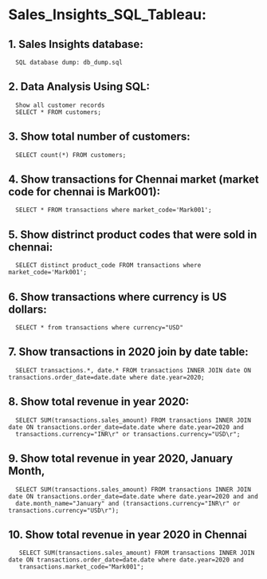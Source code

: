 # Sales_Insights_SQL_Tableau:

## 1. Sales Insights database:
      SQL database dump: db_dump.sql

## 2. Data Analysis Using SQL:
      Show all customer records
      SELECT * FROM customers;

## 3. Show total number of customers:
      SELECT count(*) FROM customers;

## 4. Show transactions for Chennai market (market code for chennai is Mark001):
      SELECT * FROM transactions where market_code='Mark001';

## 5. Show distrinct product codes that were sold in chennai:
      SELECT distinct product_code FROM transactions where market_code='Mark001';

## 6. Show transactions where currency is US dollars:
      SELECT * from transactions where currency="USD"

## 7. Show transactions in 2020 join by date table:
      SELECT transactions.*, date.* FROM transactions INNER JOIN date ON transactions.order_date=date.date where date.year=2020;

## 8. Show total revenue in year 2020:
      SELECT SUM(transactions.sales_amount) FROM transactions INNER JOIN date ON transactions.order_date=date.date where date.year=2020 and      
      transactions.currency="INR\r" or transactions.currency="USD\r";
## 9. Show total revenue in year 2020, January Month,
      SELECT SUM(transactions.sales_amount) FROM transactions INNER JOIN date ON transactions.order_date=date.date where date.year=2020 and and 
      date.month_name="January" and (transactions.currency="INR\r" or transactions.currency="USD\r");

## 10. Show total revenue in year 2020 in Chennai
       SELECT SUM(transactions.sales_amount) FROM transactions INNER JOIN date ON transactions.order_date=date.date where date.year=2020 and 
       transactions.market_code="Mark001";

